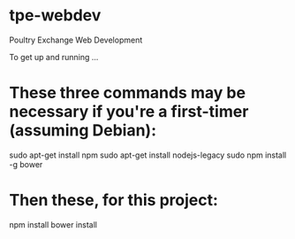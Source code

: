 # tpe-webdev
Poultry Exchange Web Development

To get up and running ...

# These three commands may be necessary if you're a first-timer (assuming Debian):
sudo apt-get install npm
sudo apt-get install nodejs-legacy
sudo npm install -g bower

# Then these, for this project:
npm install
bower install


